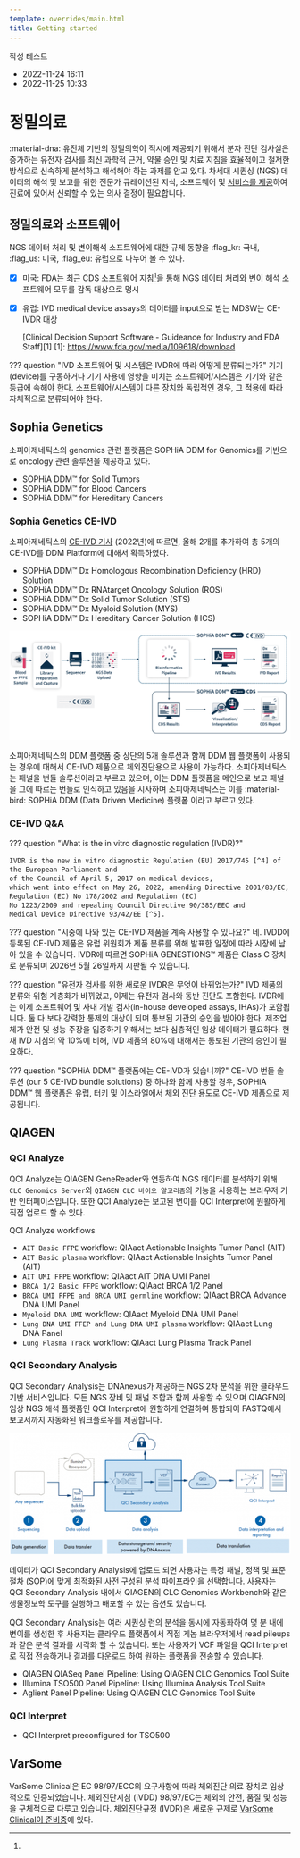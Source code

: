 ```yaml
---
template: overrides/main.html
title: Getting started
---
```


작성 테스트 
  * 2022-11-24 16:11
  * 2022-11-25 10:33

# 정밀의료
:material-dna: 유전체 기반의 정밀의학이 적시에 제공되기 위해서 분자 진단 검사실은 
증가하는 유전자 검사를 최신 과학적 근거, 약물 승인 및 치료 지침을
효율적이고 철저한 방식으로 신속하게 분석하고 해석해야 하는 과제를 안고 있다.
차세대 시퀀싱 (NGS) 데이터의 해석 및 보고를 위한 전문가 큐레이션된 지식,
소프트웨어 및 [서비스를 제공]하여 진료에 있어서 신뢰할 수 있는 의사 결정이 필요합니다.

[서비스를 제공]: https://digitalinsights.qiagen.com/products-overview/

## 정밀의료와 소프트웨어
NGS 데이터 처리 및 변이해석 소프트웨어에 대한 규제 동향을 :flag_kr: 국내, :flag_us: 미국, :flag_eu: 유럽으로 나누어 볼 수 있다.

- [x] 미국: FDA는 최근 CDS 소프트웨어 지침[^1]을 통해 NGS 데이터 처리와 변이 해석 소프트웨어 모두를 감독 대상으로 명시
- [x] 유럽: IVD medical device assays의 데이터를 input으로 받는 MDSW는 CE-IVDR 대상

  [^1]: 
   [Clinical Decision Support Software - Guideance for Industry and FDA Staff][1]
     [1]: https://www.fda.gov/media/109618/download

??? question "IVD 소프트웨어 및 시스템은 IVDR에 따라 어떻게 분류되는가?"
    기기 (device)를 구동하거나 기기 사용에 영향을 미치는 소프트웨어/시스템은
    기기와 같은 등급에 속해야 한다.
    소프트웨어/시스템이 다른 장치와 독립적인 경우,
    그 적용에 따라 자체적으로 분류되어야 한다.
    
## Sophia Genetics

소피아제네틱스의 genomics 관련 플랫폼은 SOPHiA DDM for Genomics를 기반으로
oncology 관련 솔루션을 제공하고 있다.

  * SOPHiA DDM™ for Solid Tumors
  * SOPHiA DDM™ for Blood Cancers
  * SOPHiA DDM™ for Hereditary Cancers

### Sophia Genetics CE-IVD
소피아제네틱스의 [CE-IVD 기사] (2022년)에 따르면, 올해 2개를 추가하여 총 5개의 CE-IVD를 DDM Platform에 대해서 획득하였다.

  * SOPHiA DDM™ Dx Homologous Recombination Deficiency (HRD) Solution
  * SOPHiA DDM™ Dx RNAtarget Oncology Solution (ROS)
  * SOPHiA DDM™ Dx Solid Tumor Solution (STS)
  * SOPHiA DDM™ Dx Myeloid Solution (MYS)
  * SOPHiA DDM™ Dx Hereditary Cancer Solution (HCS)

[![CE-IVD Oncology][110]][110]

  [110]: assets/screenshots/sophia.png

  [CE-IVD 기사]: https://www.genomeweb.com/regulatory-news-fda-approvals/sophia-genetics-gets-ce-ivd-mark-ddm-platforms-analytics?_ga=2.227213021.1115069856.1666315814-1673504714.1665445574&adobe_mc=MCMID%3D22851554295355469673754877065205084752%7CMCORGID%3D138FFF2554E6E7220A4C98C6%2540AdobeOrg%7CTS%3D1666315827&CSAuthResp=1%3A%3A2455941%3A1911%3A24%3Asuccess%3AF2DE22E6E75C7FA66C9A2FDB82D6080F#.Y1H2O-xBxhE

소피아제네틱스의 DDM 플랫폼 중 상단의 5개 솔루션과 함께 DDM 웹 플랫폼이 사용되는 경우에 대해서 CE-IVD 제품으로 체외진단용으로 사용이 가능하다.
소피아제네틱스는 패널을 번들 솔루션이라고 부르고 있으며, 이는 DDM 플랫폼을 메인으로 보고 패널을 그에 따르는 번들로 인식하고 있음을 시사하며
소피아제네틱스는 이를 :material-bird: SOPHiA DDM (Data Driven Medicine) 플랫폼 이라고 부르고 있다. 

### CE-IVD Q&A

??? question "What is the in vitro diagnostic regulation (IVDR)?"

    IVDR is the new in vitro diagnostic Regulation (EU) 2017/745 [^4] of the European Parliament and 
    of the Council of April 5, 2017 on medical devices, 
    which went into effect on May 26, 2022, amending Directive 2001/83/EC, 
    Regulation (EC) No 178/2002 and Regulation (EC) 
    No 1223/2009 and repealing Council Directive 90/385/EEC and 
    Medical Device Directive 93/42/EE [^5].

  [^3]:
    EU의 법령안은 공동체 입법의 종류에 맞도록 적절히 구분되어야 하며, 특히 구속력의 여부에 따라 규정(regulation), 지침(directive), 결정(decision), 권고(recommendation) 등으로 구분되어야 한다.
  [^4]:
    규정 2017/745: 의료기기(MDR, Medical Device Regulation)
  [^5]:
    지침 93/42/EEC: 의료기기(MDD, Medical Device Directive)

??? question "시중에 나와 있는 CE-IVD 제품을 계속 사용할 수 있나요?"
    네. IVDD에 등록된 CE-IVD 제품은 유럽 위원회가 제품 분류를 위해 발표한 일정에 따라 시장에 남아 있을 수 있습니다. 
    IVDR에 따르면 SOPHiA GENESTIONS™ 제품은 Class C 장치로 분류되며 2026년 5월 26일까지 시판될 수 있습니다.

??? question "유전자 검사를 위한 새로운 IVDR은 무엇이 바뀌었는가?"
    IVD 제품의 분류와 위험 계층화가 바뀌었고, 이제는 유전자 검사와 동반 진단도 포함한다.
    IVDR에는 이제 소프트웨어 및 사내 개발 검사(in-house developed assays, IHAs)가 포함됩니다. 
    둘 다 보다 강력한 통제의 대상이 되며 통보된 기관의 승인을 받아야 한다.
    제조업체가 안전 및 성능 주장을 입증하기 위해서는 보다 심층적인 임상 데이터가 필요하다.
    현재 IVD 지침의 약 10%에 비해, IVD 제품의 80%에 대해서는 통보된 기관의 승인이 필요하다.

??? question "SOPHiA DDM™ 플랫폼에는 CE-IVD가 있습니까?"
    CE-IVD 번들 솔루션 (our 5 CE-IVD bundle solutions) 중 하나와 함께 사용할 경우, SOPHiA DDM™ 웹 플랫폼은 
    유럽, 터키 및 이스라엘에서 체외 진단 용도로 CE-IVD 제품으로 제공됩니다.


## QIAGEN

### QCI Analyze

QCI Analyze는 QIAGEN GeneReader와 연동하여 NGS 데이터를 분석하기 위해
`CLC Genomics Server`와 `QIAGEN CLC 바이오 알고리즘`의 기능을 사용하는 
브라우저 기반 인터페이스입니다. 또한 QCI Analyze는 보고된 변이를
QCI Interpret에 원활하게 직접 업로드 할 수 있다.

QCI Analyze workflows

  * `AIT Basic FFPE` workflow: QIAact Actionable Insights Tumor Panel (AIT)
  * `AIT Basic plasma` workflow: QIAact Actionable Insights Tumor Panel (AIT)
  * `AIT UMI FFPE` workflow: QIAact AIT DNA UMI Panel
  * `BRCA 1/2 Basic FFPE` workflow: QIAact BRCA 1/2 Panel
  * `BRCA UMI FFPE and BRCA UMI germline` workflow: QIAact BRCA Advance DNA UMI Panel
  * `Myeloid DNA UMI` workflow: QIAact Myeloid DNA UMI Panel
  * `Lung DNA UMI FFEP and Lung DNA UMI plasma` workflow: QIAact Lung DNA Panel
  * `Lung Plasma Track` workflow: QIAact Lung Plasma Track Panel 

### QCI Secondary Analysis

QCI Secondary Analysis는 DNAnexus가 제공하는 NGS 2차 분석을 위한 클라우드 기반 서비스입니다.
모든 NGS 장비 및 패널 조합과 함께 사용할 수 있으며 QIAGEN의 임상 NGS 해석 플랫폼인
QCI Interpret에 원할하게 연결하여 통합되어 FASTQ에서 보고서까지 자동화된 워크플로우를 제공합니다.

[![QCI Secondary Analsysis][111]][111]

  [111]: assets/screenshots/QSAworkflow.png

데이터가 QCI Secondary Analysis에 업로드 되면
사용자는 특정 패널, 정책 및 표준절차 (SOP)에 맞게 최적화된 사전 구성된 분석 파이프라인을 선택합니다.
사용자는 QCI Secondary Analysis 내에서 QIAGEN의 CLC Genomics Workbench와 같은
생물정보학 도구를 실행하고 배포할 수 있는 옵션도 있습니다.

QCI Secondary Analysis는 여러 시퀀싱 런의 분석을 동시에 자동화하여 몇 분 내에 변이를 생성한 후
사용자는 클라우드 플랫폼에서 직접 게놈 브라우저에서 read pileups과 같은 분석 결과를 시각화 할 수 있습니다.
또는 사용자가 VCF 파일을 QCI Interpret로 직접 전송하거나 결과를 다운로드 하여 원하는 플랫폼을 전송할 수 있습니다.

  * QIAGEN QIASeq Panel Pipeline: Using QIAGEN CLC Genomics Tool Suite
  * Illumina TSO500 Panel Pipeline: Using Illumina Analysis Tool Suite
  * Aglient Panel Pipeline: Using QIAGEN CLC Genomics Tool Suite

### QCI Interpret

  * QCI Interpret preconfigured for TSO500

## VarSome

VarSome Clinical은 EC 98/97/ECC의 요구사항에 따라 체외진단 의료 장치로 임상적으로 인증되었습니다.
체외진단지침 (IVDD) 98/97/EC는 체외의 안전, 품질 및 성능을 구체적으로 다루고 있습니다. 
체외진단규정 (IVDR)은 새로운 규제로 [VarSome Clinical이 준비중]에 있다. 

  [VarSome Clinical이 준비중]: https://youtu.be/gMYuBDZpSPU